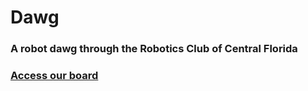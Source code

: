 # Dawg

### A robot dawg through the Robotics Club of Central Florida
### [Access our board](https://planka.rccf.club/boards/1063340012742903662)
